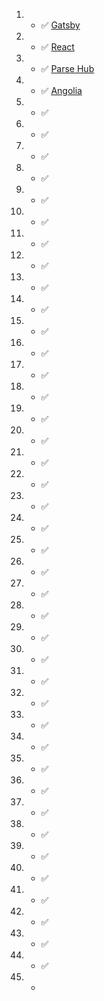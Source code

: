 1. - ✅ [ Gatsby  ](https://www.gatsbyjs.com/ )
2. - ✅ [ React  ](https://reactjs.org/)
3. - ✅ [ Parse Hub  ](  https://www.parsehub.com/ )
4. - ✅ [ Angolia  ](  https://www.algolia.com/developers/ )
5. - ✅ [   ](   )
6. - ✅ [   ](   )
7. - ✅ [   ](   )
8. - ✅ [   ](   )
9. - ✅ [   ](   )
10. - ✅ [   ](   )
11. - ✅ [   ](   )
12. - ✅ [   ](   )
13. - ✅ [   ](   )
14. - ✅ [   ](   )
15. - ✅ [   ](   )
16. - ✅ [   ](   )
17. - ✅ [   ](   )
18. - ✅ [   ](   )
19. - ✅ [   ](   )
20. - ✅ [   ](   )
21. - ✅ [   ](   )
22. - ✅ [   ](   )
23. - ✅ [   ](   )
24. - ✅ [   ](   )
25. - ✅ [   ](   )
26. - ✅ [   ](   )
27. - ✅ [   ](   )
28. - ✅ [   ](   )
29. - ✅ [   ](   )
30. - ✅ [   ](   )
31. - ✅ [   ](   )
32. - ✅ [   ](   )
33. - ✅ [   ](   )
34. - ✅ [   ](   )
35. - ✅ [   ](   )
36. - ✅ [   ](   )
37. -  ✅ [   ](   )
38. - ✅ [   ](   )
39. - ✅ [   ](   )
40. - ✅ [   ](   )
41. -  ✅ [   ](   )
42. - ✅ [   ](   )
43. - ✅ [   ](   )
44. - ✅ [   ](   )
45. - 
